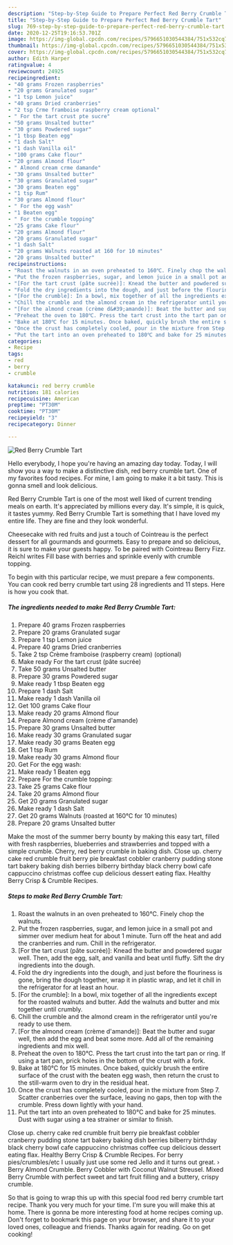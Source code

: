 ```yaml
---
description: "Step-by-Step Guide to Prepare Perfect Red Berry Crumble Tart"
title: "Step-by-Step Guide to Prepare Perfect Red Berry Crumble Tart"
slug: 769-step-by-step-guide-to-prepare-perfect-red-berry-crumble-tart
date: 2020-12-25T19:16:53.701Z
image: https://img-global.cpcdn.com/recipes/5796651030544384/751x532cq70/red-berry-crumble-tart-recipe-main-photo.jpg
thumbnail: https://img-global.cpcdn.com/recipes/5796651030544384/751x532cq70/red-berry-crumble-tart-recipe-main-photo.jpg
cover: https://img-global.cpcdn.com/recipes/5796651030544384/751x532cq70/red-berry-crumble-tart-recipe-main-photo.jpg
author: Edith Harper
ratingvalue: 4
reviewcount: 24925
recipeingredient:
- "40 grams Frozen raspberries"
- "20 grams Granulated sugar"
- "1 tsp Lemon juice"
- "40 grams Dried cranberries"
- "2 tsp Crme framboise raspberry cream optional"
- " For the tart crust pte sucre"
- "50 grams Unsalted butter"
- "30 grams Powdered sugar"
- "1 tbsp Beaten egg"
- "1 dash Salt"
- "1 dash Vanilla oil"
- "100 grams Cake flour"
- "20 grams Almond flour"
- " Almond cream crme damande"
- "30 grams Unsalted butter"
- "30 grams Granulated sugar"
- "30 grams Beaten egg"
- "1 tsp Rum"
- "30 grams Almond flour"
- " For the egg wash"
- "1 Beaten egg"
- " For the crumble topping"
- "25 grams Cake flour"
- "20 grams Almond flour"
- "20 grams Granulated sugar"
- "1 dash Salt"
- "20 grams Walnuts roasted at 160 for 10 minutes"
- "20 grams Unsalted butter"
recipeinstructions:
- "Roast the walnuts in an oven preheated to 160℃. Finely chop the walnuts."
- "Put the frozen raspberries, sugar, and lemon juice in a small pot and simmer over medium heat for about 1 minute. Turn off the heat and add the cranberries and rum. Chill in the refrigerator."
- "[For the tart crust (pâte sucrée)]: Knead the butter and powdered sugar well. Then, add the egg, salt, and vanilla and beat until fluffy. Sift the dry ingredients into the dough."
- "Fold the dry ingredients into the dough, and just before the flouriness is gone, bring the dough together, wrap it in plastic wrap, and let it chill in the refrigerator for at least an hour."
- "[For the crumble]: In a bowl, mix together of all the ingredients except for the roasted walnuts and butter. Add the walnuts and butter and mix together until crumbly."
- "Chill the crumble and the almond cream in the refrigerator until you&#39;re ready to use them."
- "[For the almond cream (crème d&#39;amande)]: Beat the butter and sugar well, then add the egg and beat some more. Add all of the remaining ingredients and mix well."
- "Preheat the oven to 180℃. Press the tart crust into the tart pan or ring. If using a tart pan, prick holes in the bottom of the crust with a fork."
- "Bake at 180℃ for 15 minutes. Once baked, quickly brush the entire surface of the crust with the beaten egg wash, then return the crust to the still-warm oven to dry in the residual heat."
- "Once the crust has completely cooled, pour in the mixture from Step 7. Scatter cranberries over the surface, leaving no gaps, then top with the crumble. Press down lightly with your hand."
- "Put the tart into an oven preheated to 180℃ and bake for 25 minutes. Dust with sugar using a tea strainer or similar to finish."
categories:
- Recipe
tags:
- red
- berry
- crumble

katakunci: red berry crumble 
nutrition: 181 calories
recipecuisine: American
preptime: "PT30M"
cooktime: "PT30M"
recipeyield: "3"
recipecategory: Dinner

---
```



![Red Berry Crumble Tart](https://img-global.cpcdn.com/recipes/5796651030544384/751x532cq70/red-berry-crumble-tart-recipe-main-photo.jpg)

Hello everybody, I hope you're having an amazing day today. Today, I will show you a way to make a distinctive dish, red berry crumble tart. One of my favorites food recipes. For mine, I am going to make it a bit tasty. This is gonna smell and look delicious.

Red Berry Crumble Tart is one of the most well liked of current trending meals on earth. It's appreciated by millions every day. It's simple, it is quick, it tastes yummy. Red Berry Crumble Tart is something that I have loved my entire life. They are fine and they look wonderful.

Cheesecake with red fruits and just a touch of Cointreau is the perfect dessert for all gourmands and gourmets. Easy to prepare and so delicious, it is sure to make your guests happy. To be paired with Cointreau Berry Fizz. Reichl writes Fill base with berries and sprinkle evenly with crumble topping.


To begin with this particular recipe, we must prepare a few components. You can cook red berry crumble tart using 28 ingredients and 11 steps. Here is how you cook that.

<!--inarticleads1-->

##### The ingredients needed to make Red Berry Crumble Tart:

1. Prepare 40 grams Frozen raspberries
1. Prepare 20 grams Granulated sugar
1. Prepare 1 tsp Lemon juice
1. Prepare 40 grams Dried cranberries
1. Take 2 tsp Crème framboise (raspberry cream) (optional)
1. Make ready  For the tart crust (pâte sucrée)
1. Take 50 grams Unsalted butter
1. Prepare 30 grams Powdered sugar
1. Make ready 1 tbsp Beaten egg
1. Prepare 1 dash Salt
1. Make ready 1 dash Vanilla oil
1. Get 100 grams Cake flour
1. Make ready 20 grams Almond flour
1. Prepare  Almond cream (crème d&#39;amande)
1. Prepare 30 grams Unsalted butter
1. Make ready 30 grams Granulated sugar
1. Make ready 30 grams Beaten egg
1. Get 1 tsp Rum
1. Make ready 30 grams Almond flour
1. Get  For the egg wash:
1. Make ready 1 Beaten egg
1. Prepare  For the crumble topping:
1. Take 25 grams Cake flour
1. Take 20 grams Almond flour
1. Get 20 grams Granulated sugar
1. Make ready 1 dash Salt
1. Get 20 grams Walnuts (roasted at 160℃ for 10 minutes)
1. Prepare 20 grams Unsalted butter


Make the most of the summer berry bounty by making this easy tart, filled with fresh raspberries, blueberries and strawberries and topped with a simple crumble. Cherry, red berry crumble in baking dish. Close up. cherry cake red crumble fruit berry pie breakfast cobbler cranberry pudding stone tart bakery baking dish berries bilberry birthday black cherry bowl cafe cappuccino christmas coffee cup delicious dessert eating flax. Healthy Berry Crisp &amp; Crumble Recipes. 

<!--inarticleads2-->

##### Steps to make Red Berry Crumble Tart:

1. Roast the walnuts in an oven preheated to 160℃. Finely chop the walnuts.
1. Put the frozen raspberries, sugar, and lemon juice in a small pot and simmer over medium heat for about 1 minute. Turn off the heat and add the cranberries and rum. Chill in the refrigerator.
1. [For the tart crust (pâte sucrée)]: Knead the butter and powdered sugar well. Then, add the egg, salt, and vanilla and beat until fluffy. Sift the dry ingredients into the dough.
1. Fold the dry ingredients into the dough, and just before the flouriness is gone, bring the dough together, wrap it in plastic wrap, and let it chill in the refrigerator for at least an hour.
1. [For the crumble]: In a bowl, mix together of all the ingredients except for the roasted walnuts and butter. Add the walnuts and butter and mix together until crumbly.
1. Chill the crumble and the almond cream in the refrigerator until you&#39;re ready to use them.
1. [For the almond cream (crème d&#39;amande)]: Beat the butter and sugar well, then add the egg and beat some more. Add all of the remaining ingredients and mix well.
1. Preheat the oven to 180℃. Press the tart crust into the tart pan or ring. If using a tart pan, prick holes in the bottom of the crust with a fork.
1. Bake at 180℃ for 15 minutes. Once baked, quickly brush the entire surface of the crust with the beaten egg wash, then return the crust to the still-warm oven to dry in the residual heat.
1. Once the crust has completely cooled, pour in the mixture from Step 7. Scatter cranberries over the surface, leaving no gaps, then top with the crumble. Press down lightly with your hand.
1. Put the tart into an oven preheated to 180℃ and bake for 25 minutes. Dust with sugar using a tea strainer or similar to finish.


Close up. cherry cake red crumble fruit berry pie breakfast cobbler cranberry pudding stone tart bakery baking dish berries bilberry birthday black cherry bowl cafe cappuccino christmas coffee cup delicious dessert eating flax. Healthy Berry Crisp &amp; Crumble Recipes. For berry pies/crumbles/etc I usually just use some red Jello and it turns out great. › Berry Almond Crumble. Berry Cobbler with Coconut Walnut Streusel. Mixed Berry Crumble with perfect sweet and tart fruit filling and a buttery, crispy crumble. 

So that is going to wrap this up with this special food red berry crumble tart recipe. Thank you very much for your time. I'm sure you will make this at home. There is gonna be more interesting food at home recipes coming up. Don't forget to bookmark this page on your browser, and share it to your loved ones, colleague and friends. Thanks again for reading. Go on get cooking!
